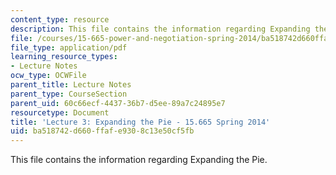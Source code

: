 ```yaml
---
content_type: resource
description: This file contains the information regarding Expanding the Pie.
file: /courses/15-665-power-and-negotiation-spring-2014/ba518742d660ffafe9308c13e50cf5fb_MIT15_665S14_Class_3_Lect.pdf
file_type: application/pdf
learning_resource_types:
- Lecture Notes
ocw_type: OCWFile
parent_title: Lecture Notes
parent_type: CourseSection
parent_uid: 60c66ecf-4437-36b7-d5ee-89a7c24895e7
resourcetype: Document
title: 'Lecture 3: Expanding the Pie - 15.665 Spring 2014'
uid: ba518742-d660-ffaf-e930-8c13e50cf5fb
---
```

This file contains the information regarding Expanding the Pie.

